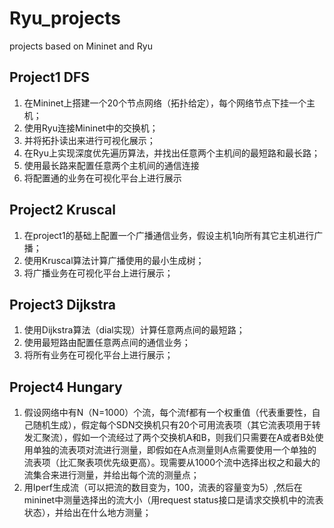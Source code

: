 # Ryu_projects
projects based on Mininet and Ryu

## Project1 DFS
1. 在Mininet上搭建一个20个节点网络（拓扑给定），每个网络节点下挂一个主机；
2. 使用Ryu连接Mininet中的交换机；
3. 并将拓扑读出来进行可视化展示；
4. 在Ryu上实现深度优先遍历算法，并找出任意两个主机间的最短路和最长路；
5. 使用最长路来配置任意两个主机间的通信连接
6. 将配置通的业务在可视化平台上进行展示 

## Project2 Kruscal
1. 在project1的基础上配置一个广播通信业务，假设主机1向所有其它主机进行广播；
2. 使用Kruscal算法计算广播使用的最小生成树；
3.  将广播业务在可视化平台上进行展示；

## Project3 Dijkstra
1. 使用Dijkstra算法（dial实现）计算任意两点间的最短路；
2. 使用最短路由配置任意两点间的通信业务；
3.  将所有业务在可视化平台上进行展示；

## Project4 Hungary
1. 假设网络中有N（N=1000）个流，每个流f都有一个权重值（代表重要性，自己随机生成），假定每个SDN交换机只有20个可用流表项（其它流表项用于转发汇聚流），假如一个流经过了两个交换机A和B，则我们只需要在A或者B处使用单独的流表项对流进行测量，即假如在A点测量则A点需要使用一个单独的流表项（比汇聚表项优先级更高）。现需要从1000个流中选择出权之和最大的流集合来进行测量，并给出每个流的测量点；
2. 用Iperf生成流（可以把流的数目变为，100，流表的容量变为5）,然后在mininet中测量选择出的流大小（用request status接口是请求交换机中的流表状态），并给出在什么地方测量；
